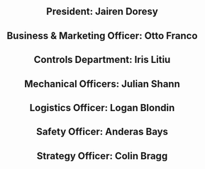 

## <center>President: Jairen Doresy</center>

<!-- This person works with the team to conduct meetings and acts as the main line of communication between the team and the head mentor. In addition to this, they help coordinate the election process (but don’t count/interact with the votes) and represent the club. -->

## <center>Business & Marketing Officer: Otto Franco</center>

<!-- TODO: Description of the role -->

## <center>Controls Department: Iris Litiu</center>

<!-- TODO: Description of the role -->

## <center>Mechanical Officers: Julian Shann</center>

<!-- TODO: Description of the role -->

## <center>Logistics Officer: Logan Blondin</center>

<!-- TODO: Description of the role -->

## <center>Safety Officer: Anderas Bays</center>

<!-- TODO: Description of the role -->

## <center>Strategy Officer: Colin Bragg</center>

<!-- TODO: Description of the role -->